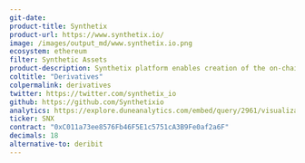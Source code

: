 ```yaml
---
git-date:
product-title: Synthetix
product-url: https://www.synthetix.io/
image: /images/output_md/www.synthetix.io.png
ecosystem: ethereum
filter: Synthetic Assets
product-description: Synthetix platform enables creation of the on-chain synthetic assets that tracks value of assets in real world. [Interview with Kain Warwick, founder of Synthetix](/synthetix).
coltitle: "Derivatives"
colpermalink: derivatives
twitter: https://twitter.com/synthetix_io
github: https://github.com/Synthetixio
analytics: https://explore.duneanalytics.com/embed/query/2961/visualization/5722?api_key=wfCADWmqi3i7pw6QqN3H93ZOXAx6dfshaLYoVGvH
ticker: SNX
contract: "0xC011a73ee8576Fb46F5E1c5751cA3B9Fe0af2a6F"
decimals: 18
alternative-to: deribit
---
```

